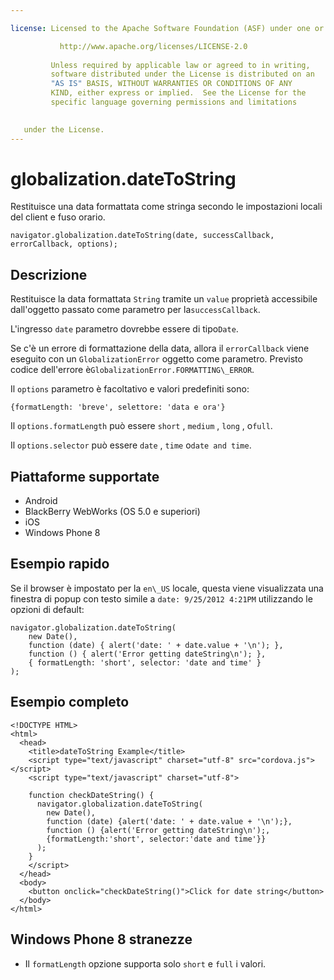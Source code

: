 ```yaml
---

license: Licensed to the Apache Software Foundation (ASF) under one or more contributor license agreements. See the NOTICE file distributed with this work for additional information regarding copyright ownership. The ASF licenses this file to you under the Apache License, Version 2.0 (the "License"); you may not use this file except in compliance with the License. You may obtain a copy of the License at

           http://www.apache.org/licenses/LICENSE-2.0
    
         Unless required by applicable law or agreed to in writing,
         software distributed under the License is distributed on an
         "AS IS" BASIS, WITHOUT WARRANTIES OR CONDITIONS OF ANY
         KIND, either express or implied.  See the License for the
         specific language governing permissions and limitations
    

   under the License.
---
```


# globalization.dateToString

Restituisce una data formattata come stringa secondo le impostazioni locali del client e fuso orario.

    navigator.globalization.dateToString(date, successCallback, errorCallback, options);
    

## Descrizione

Restituisce la data formattata `String` tramite un `value` proprietà accessibile dall'oggetto passato come parametro per la`successCallback`.

L'ingresso `date` parametro dovrebbe essere di tipo`Date`.

Se c'è un errore di formattazione della data, allora il `errorCallback` viene eseguito con un `GlobalizationError` oggetto come parametro. Previsto codice dell'errore è`GlobalizationError.FORMATTING\_ERROR`.

Il `options` parametro è facoltativo e valori predefiniti sono:

    {formatLength: 'breve', selettore: 'data e ora'}
    

Il `options.formatLength` può essere `short` , `medium` , `long` , o`full`.

Il `options.selector` può essere `date` , `time` o`date and time`.

## Piattaforme supportate

*   Android
*   BlackBerry WebWorks (OS 5.0 e superiori)
*   iOS
*   Windows Phone 8

## Esempio rapido

Se il browser è impostato per la `en\_US` locale, questa viene visualizzata una finestra di popup con testo simile a `date: 9/25/2012 4:21PM` utilizzando le opzioni di default:

    navigator.globalization.dateToString(
        new Date(),
        function (date) { alert('date: ' + date.value + '\n'); },
        function () { alert('Error getting dateString\n'); },
        { formatLength: 'short', selector: 'date and time' }
    );
    

## Esempio completo

    <!DOCTYPE HTML>
    <html>
      <head>
        <title>dateToString Example</title>
        <script type="text/javascript" charset="utf-8" src="cordova.js"></script>
        <script type="text/javascript" charset="utf-8">
    
        function checkDateString() {
          navigator.globalization.dateToString(
            new Date(),
            function (date) {alert('date: ' + date.value + '\n');},
            function () {alert('Error getting dateString\n');,
            {formatLength:'short', selector:'date and time'}}
          );
        }
        </script>
      </head>
      <body>
        <button onclick="checkDateString()">Click for date string</button>
      </body>
    </html>
    

## Windows Phone 8 stranezze

*   Il `formatLength` opzione supporta solo `short` e `full` i valori.
